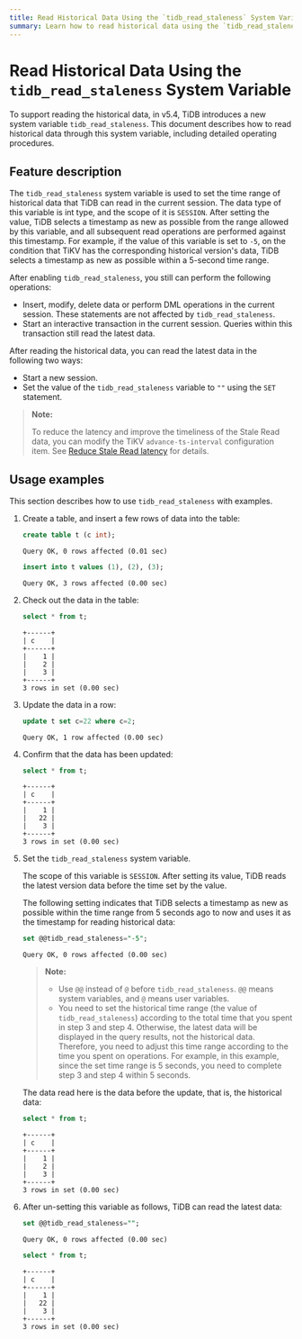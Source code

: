 ```yaml
---
title: Read Historical Data Using the `tidb_read_staleness` System Variable
summary: Learn how to read historical data using the `tidb_read_staleness` system variable.
---
```


# Read Historical Data Using the `tidb_read_staleness` System Variable

To support reading the historical data, in v5.4, TiDB introduces a new system variable `tidb_read_staleness`. This document describes how to read historical data through this system variable, including detailed operating procedures.

## Feature description

The `tidb_read_staleness` system variable is used to set the time range of historical data that TiDB can read in the current session. The data type of this variable is int type, and the scope of it is `SESSION`. After setting the value, TiDB selects a timestamp as new as possible from the range allowed by this variable, and all subsequent read operations are performed against this timestamp. For example, if the value of this variable is set to `-5`, on the condition that TiKV has the corresponding historical version's data, TiDB selects a timestamp as new as possible within a 5-second time range.

After enabling `tidb_read_staleness`, you still can perform the following operations:

- Insert, modify, delete data or perform DML operations in the current session. These statements are not affected by `tidb_read_staleness`.
- Start an interactive transaction in the current session. Queries within this transaction still read the latest data.

After reading the historical data, you can read the latest data in the following two ways:

- Start a new session.
- Set the value of the `tidb_read_staleness` variable to `""` using the `SET` statement.

> **Note:**
>
> To reduce the latency and improve the timeliness of the Stale Read data, you can modify the TiKV `advance-ts-interval` configuration item. See [Reduce Stale Read latency](/stale-read.md#reduce-stale-read-latency) for details.

## Usage examples

This section describes how to use `tidb_read_staleness` with examples.

1. Create a table, and insert a few rows of data into the table:

    
    ```sql
    create table t (c int);
    ```

    ```
    Query OK, 0 rows affected (0.01 sec)
    ```

    
    ```sql
    insert into t values (1), (2), (3);
    ```

    ```
    Query OK, 3 rows affected (0.00 sec)
    ```

2. Check out the data in the table:

    
    ```sql
    select * from t;
    ```

    ```
    +------+
    | c    |
    +------+
    |    1 |
    |    2 |
    |    3 |
    +------+
    3 rows in set (0.00 sec)
    ```

3. Update the data in a row:

    
    ```sql
    update t set c=22 where c=2;
    ```

    ```
    Query OK, 1 row affected (0.00 sec)
    ```

4. Confirm that the data has been updated:

    
    ```sql
    select * from t;
    ```

    ```
    +------+
    | c    |
    +------+
    |    1 |
    |   22 |
    |    3 |
    +------+
    3 rows in set (0.00 sec)
    ```

5. Set the `tidb_read_staleness` system variable.

    The scope of this variable is `SESSION`. After setting its value, TiDB reads the latest version data before the time set by the value.

    The following setting indicates that TiDB selects a timestamp as new as possible within the time range from 5 seconds ago to now and uses it as the timestamp for reading historical data:

    
    ```sql
    set @@tidb_read_staleness="-5";
    ```

    ```
    Query OK, 0 rows affected (0.00 sec)
    ```

    > **Note:**
    >
    >  - Use `@@` instead of `@` before `tidb_read_staleness`. `@@` means system variables, and `@` means user variables.
    >  - You need to set the historical time range (the value of `tidb_read_staleness`) according to the total time that you spent in step 3 and step 4. Otherwise, the latest data will be displayed in the query results, not the historical data. Therefore, you need to adjust this time range according to the time you spent on operations. For example, in this example, since the set time range is 5 seconds, you need to complete step 3 and step 4 within 5 seconds.

    The data read here is the data before the update, that is, the historical data:

    
    ```sql
    select * from t;
    ```

    ```
    +------+
    | c    |
    +------+
    |    1 |
    |    2 |
    |    3 |
    +------+
    3 rows in set (0.00 sec)
    ```

6. After un-setting this variable as follows, TiDB can read the latest data:

    
    ```sql
    set @@tidb_read_staleness="";
    ```

    ```
    Query OK, 0 rows affected (0.00 sec)
    ```

    
    ```sql
    select * from t;
    ```

    ```
    +------+
    | c    |
    +------+
    |    1 |
    |   22 |
    |    3 |
    +------+
    3 rows in set (0.00 sec)
    ```